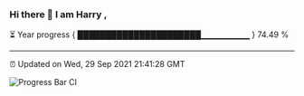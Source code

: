 ### Hi there 👋 I am Harry , 

⏳ Year progress { ██████████████████████▁▁▁▁▁▁▁▁ } 74.49 %

---

⏰ Updated on Wed, 29 Sep 2021 21:41:28 GMT

![Progress Bar CI](https://github.com/duykhang68/duykhang68/workflows/Progress%20Bar%20CI/badge.svg)
